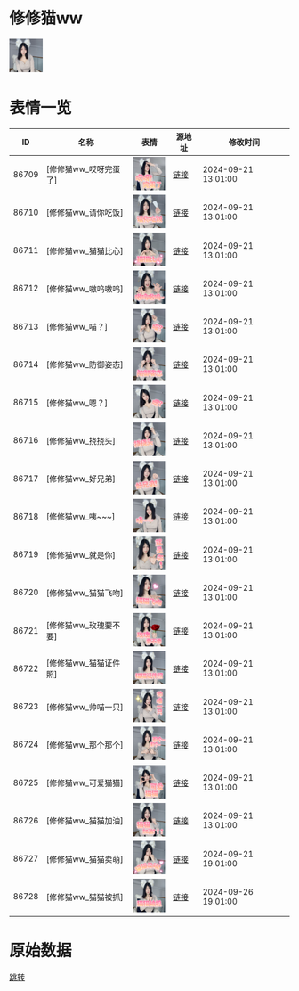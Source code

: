 # 修修猫ww

<img src="./cover.png" height="60" alt="cover" />

# 表情一览

|ID|名称|表情|源地址|修改时间|
|----|----|----|----|----|
|86709|[修修猫ww_哎呀完蛋了]|<img src="./pic/086709_%5B修修猫ww_哎呀完蛋了%5D.png" height="60" alt="哎呀完蛋了"/>|[链接](https://i0.hdslb.com/bfs/garb/9c42bef7d353099b4d4b00eae8481b8641db826d.png)|2024-09-21 13:01:00|
|86710|[修修猫ww_请你吃饭]|<img src="./pic/086710_%5B修修猫ww_请你吃饭%5D.png" height="60" alt="请你吃饭"/>|[链接](https://i0.hdslb.com/bfs/garb/43a451e62d75256977046161e178f8bcff1518dd.png)|2024-09-21 13:01:00|
|86711|[修修猫ww_猫猫比心]|<img src="./pic/086711_%5B修修猫ww_猫猫比心%5D.png" height="60" alt="猫猫比心"/>|[链接](https://i0.hdslb.com/bfs/garb/5bb1709b29a802c0e030bf18207b0fba214867cc.png)|2024-09-21 13:01:00|
|86712|[修修猫ww_嗷呜嗷呜]|<img src="./pic/086712_%5B修修猫ww_嗷呜嗷呜%5D.png" height="60" alt="嗷呜嗷呜"/>|[链接](https://i0.hdslb.com/bfs/garb/2aca1db941ba0964d00f4c502d41d940b659097e.png)|2024-09-21 13:01:00|
|86713|[修修猫ww_喵？]|<img src="./pic/086713_%5B修修猫ww_喵？%5D.png" height="60" alt="喵？"/>|[链接](https://i0.hdslb.com/bfs/garb/eeed8c1dfea2c96fabb65731f0ff69e5a5d1ea08.png)|2024-09-21 13:01:00|
|86714|[修修猫ww_防御姿态]|<img src="./pic/086714_%5B修修猫ww_防御姿态%5D.png" height="60" alt="防御姿态"/>|[链接](https://i0.hdslb.com/bfs/garb/27e26eed49f90bc96e19e6ab25a96b2fecb1c211.png)|2024-09-21 13:01:00|
|86715|[修修猫ww_嗯？]|<img src="./pic/086715_%5B修修猫ww_嗯？%5D.png" height="60" alt="嗯？"/>|[链接](https://i0.hdslb.com/bfs/garb/2703b00c5b0105a6fd4a947fae07ca0b4ae94cd8.png)|2024-09-21 13:01:00|
|86716|[修修猫ww_挠挠头]|<img src="./pic/086716_%5B修修猫ww_挠挠头%5D.png" height="60" alt="挠挠头"/>|[链接](https://i0.hdslb.com/bfs/garb/efa820a9b77d432d55a0ee184783b5ef3989ecfe.png)|2024-09-21 13:01:00|
|86717|[修修猫ww_好兄弟]|<img src="./pic/086717_%5B修修猫ww_好兄弟%5D.png" height="60" alt="好兄弟"/>|[链接](https://i0.hdslb.com/bfs/garb/19f784c70b5e2ab5b5f60f3768dc3641862a3800.png)|2024-09-21 13:01:00|
|86718|[修修猫ww_咦~~~]|<img src="./pic/086718_%5B修修猫ww_咦~~~%5D.png" height="60" alt="咦~~~"/>|[链接](https://i0.hdslb.com/bfs/garb/bd705278766354696d98cb0b5f488b41fe701ef4.png)|2024-09-21 13:01:00|
|86719|[修修猫ww_就是你]|<img src="./pic/086719_%5B修修猫ww_就是你%5D.png" height="60" alt="就是你"/>|[链接](https://i0.hdslb.com/bfs/garb/c6510674b99bd38a0365ca0e43375a3d3f7b24ed.png)|2024-09-21 13:01:00|
|86720|[修修猫ww_猫猫飞吻]|<img src="./pic/086720_%5B修修猫ww_猫猫飞吻%5D.png" height="60" alt="猫猫飞吻"/>|[链接](https://i0.hdslb.com/bfs/garb/3b394b3831c8452cedf9a0a6142a3fd1e0f94846.png)|2024-09-21 13:01:00|
|86721|[修修猫ww_玫瑰要不要]|<img src="./pic/086721_%5B修修猫ww_玫瑰要不要%5D.png" height="60" alt="玫瑰要不要"/>|[链接](https://i0.hdslb.com/bfs/garb/19b4e515a36fb2f87f170467c2861fb98f19b33d.png)|2024-09-21 13:01:00|
|86722|[修修猫ww_猫猫证件照]|<img src="./pic/086722_%5B修修猫ww_猫猫证件照%5D.png" height="60" alt="猫猫证件照"/>|[链接](https://i0.hdslb.com/bfs/garb/a78169b24995a64c255f4e7eace0c50b9b44772c.png)|2024-09-21 13:01:00|
|86723|[修修猫ww_帅喵一只]|<img src="./pic/086723_%5B修修猫ww_帅喵一只%5D.png" height="60" alt="帅喵一只"/>|[链接](https://i0.hdslb.com/bfs/garb/5811dc12915b2206fe1d294643c3a5e3f483b885.png)|2024-09-21 13:01:00|
|86724|[修修猫ww_那个那个]|<img src="./pic/086724_%5B修修猫ww_那个那个%5D.png" height="60" alt="那个那个"/>|[链接](https://i0.hdslb.com/bfs/garb/7da7eb86b84f623d518585ac89baabfb40a8cb24.png)|2024-09-21 13:01:00|
|86725|[修修猫ww_可爱猫猫]|<img src="./pic/086725_%5B修修猫ww_可爱猫猫%5D.png" height="60" alt="可爱猫猫"/>|[链接](https://i0.hdslb.com/bfs/garb/6c0a23b8adc841cd29ca9157d2d307afa7230b2f.png)|2024-09-21 13:01:00|
|86726|[修修猫ww_猫猫加油]|<img src="./pic/086726_%5B修修猫ww_猫猫加油%5D.png" height="60" alt="猫猫加油"/>|[链接](https://i0.hdslb.com/bfs/garb/c898e1dbaec5ec0d7c1fff4bc943cc074f0bee20.png)|2024-09-21 13:01:00|
|86727|[修修猫ww_猫猫卖萌]|<img src="./pic/086727_%5B修修猫ww_猫猫卖萌%5D.png" height="60" alt="猫猫卖萌"/>|[链接](https://i0.hdslb.com/bfs/garb/3f5a1b4f755e10bbecf5896eccd3497f6ab86ff6.png)|2024-09-21 19:01:00|
|86728|[修修猫ww_猫猫被抓]|<img src="./pic/086728_%5B修修猫ww_猫猫被抓%5D.png" height="60" alt="猫猫被抓"/>|[链接](https://i0.hdslb.com/bfs/garb/651a658a3aafcf6d7622afdbdcd84da0a6007c53.png)|2024-09-26 19:01:00|

# 原始数据

[跳转](./raw.json)

